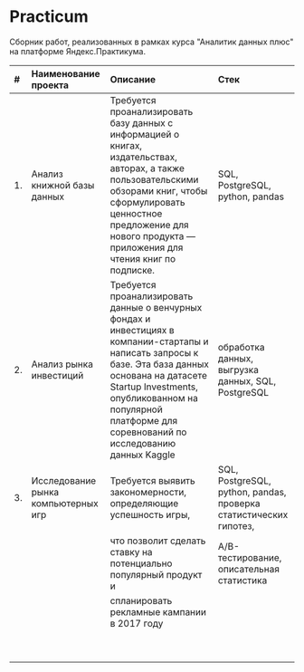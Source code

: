 # Practicum
Cборник работ, реализованных в рамках курса "Аналитик данных плюс" на платформе Яндекс.Практикума.

| # | Наименование проекта               | Описание                                                         | Стек                                                            |
|:--|:-----------------------------------| :----------------------------------------------------------------|:----------------------------------------------------------------|
| 1.| Анализ книжной базы данных         |Требуется проанализировать базу данных c информацией о книгах, издательствах, авторах, а также пользовательскими обзорами книг,  чтобы сформулировать ценностное предложение для нового продукта — приложения для чтения книг по подписке.|SQL, PostgreSQL, python, pandas|
| 2.| Анализ рынка инвестиций|Требуется проанализировать данные о венчурных фондах и инвестициях в компании-стартапы и написать запросы к базе. Эта база данных основана на датасете Startup Investments, опубликованном на популярной платформе для соревнований по исследованию данных Kaggle|обработка данных, выгрузка данных, SQL, PostgreSQL|
| 3.| Исследование рынка компьютерных игр|Требуется выявить закономерности, определяющие успешность игры,   |SQL, PostgreSQL, python, pandas, проверка статистических гипотез,|
|   |                                    |что позволит сделать ставку на потенциально популярный продукт и  |A/B-тестирование, описательная статистика                        |
|   |                                    |спланировать рекламные кампании в 2017 году                       |                                                                 |
|   |                                    |                                                                  |                                                                 |
|   |                                    |                                                                  |                                                                 |
|   |                                    |                                                                  |                                                                 |
|   |                                    |                                                                  |                                                                 |
|   |                                    |                                                                  |                                                                 |
|   |                                    |                                                                  |                                                                 |
|   |                                    |                                                                  |                                                                 |
|   |                                    |                                                                  |                                                                 |
|   |                                    |                                                                  |                                                                 |

